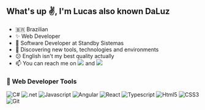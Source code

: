 ## What's up :v:, I'm Lucas also known DaLuz

 - :brazil: Brazilian
 - :sparkles: Web Developer
 - :office: Software Developer at Standby Sistemas
 - :mag_right: Discovering new tools, technologies and environments
 - :confused: English isn't my best quality actually
 - :mailbox: You can reach me on [<img src="https://img.shields.io/static/v1?label=&labelColor=0A66C2&logo=linkedin&message=LinkedIn&color=0A66C2&style=flat-square"/>](https://www.linkedin.com/in/lucas-vin%C3%ADcius-luz-86281b198/) and [<img src="https://img.shields.io/static/v1?label=&labelColor=EA4335&logo=gmail&logoColor=white&message=Gmail&color=EA4335&style=flat-square"/>](mailto:lucasdaluz0399@gmail.com)
 ### :rocket: Web Developer Tools
 ![C#](https://img.shields.io/static/v1?label=&labelColor=239120&logo=c%20sharp&message=CSharp&color=239120&style=flat-square) ![.net](https://img.shields.io/static/v1?label=&labelColor=512BD4&logo=.net&message=.NET&color=512BD4&style=flat-square) ![Javascript](https://img.shields.io/static/v1?label=&labelColor=F7DF1E&logo=javascript&logoColor=black&message=Javascript&color=F7DF1E&style=flat-square) ![Angular](https://img.shields.io/static/v1?label=&labelColor=DD0031&logo=angular&logoColor=white&message=Angular&color=DD0031&style=flat-square) ![React](https://img.shields.io/static/v1?label=&labelColor=61DAFB&logo=react&logoColor=black&message=React&color=61DAFB&style=flat-square) ![Typescript](https://img.shields.io/static/v1?label=&labelColor=3178C6&logo=typescript&logoColor=white&message=Typescript&color=3178C6&style=flat-square) ![Html5](https://img.shields.io/static/v1?label=&labelColor=E34F26&logo=html5&logoColor=white&message=HTML5&color=E34F26&style=flat-square) ![CSS3](https://img.shields.io/static/v1?label=&labelColor=1572B6&logo=css3&logoColor=white&message=CSS3&color=1572B6&style=flat-square)  ![Git](https://img.shields.io/static/v1?label=&labelColor=F05032&logo=git&logoColor=white&message=Git&color=F05032&style=flat-square)
